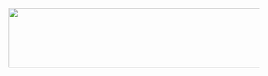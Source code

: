 
<a href="https://github.com/devxb/gitanimals">
  <img
    src="https://render.gitanimals.org/lines/yeayoungKim?pet-id=636564736176901294"
    width="600"
    height="120"
  />
</a>
  
